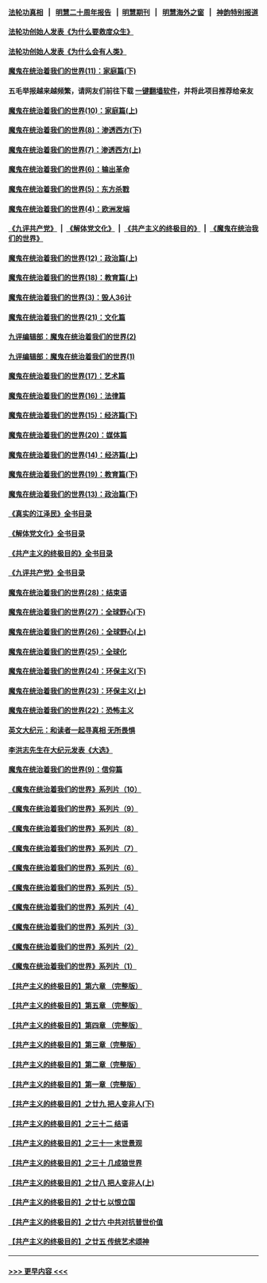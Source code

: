 #### [法轮功真相](https://github.com/gfw-breaker/truth/blob/master/README.md?t=0) &nbsp;&nbsp;|&nbsp;&nbsp; [明慧二十周年报告](https://github.com/gfw-breaker/mh-reports/blob/master/README.md?t=0) &nbsp;&nbsp;|&nbsp;&nbsp;[明慧期刊](https://github.com/gfw-breaker/mh-qikan) &nbsp;&nbsp;|&nbsp;&nbsp; [明慧海外之窗](https://github.com/gfw-breaker/mh-news/blob/master/README.md?t=0) &nbsp;&nbsp;|&nbsp;&nbsp; [神韵特别报道](https://github.com/gfw-breaker/mh-news/blob/master/shenyun.md?t=0)
#### [法轮功创始人发表《为什么要救度众生》](../pages/nsc422/n13975246.md?t=05270943) 
#### [法轮功创始人发表《为什么会有人类》](../pages/nsc422/n13912117.md?t=05270943) 
#### [魔鬼在统治着我们的世界(11)：家庭篇(下)](../pages/nsc422/n10440961.md?t=05270943) 
#### 五毛举报越来越频繁，请网友们前往下载 [一键翻墙软件](https://github.com/gfw-breaker/ssr-accounts)，并将此项目推荐给亲友
#### [魔鬼在统治着我们的世界(10)：家庭篇(上)](../pages/nsc422/n10435448.md?t=05270943) 
#### [魔鬼在统治着我们的世界(8)：渗透西方(下)](../pages/nsc422/n10429603.md?t=05270943) 
#### [魔鬼在统治着我们的世界(7)：渗透西方(上)](../pages/nsc422/n10426013.md?t=05270943) 
#### [魔鬼在统治着我们的世界(6)：输出革命](../pages/nsc422/n10421536.md?t=05270943) 
#### [魔鬼在统治着我们的世界(5)：东方杀戮](../pages/nsc422/n10417707.md?t=05270943) 
#### [魔鬼在统治着我们的世界(4)：欧洲发端](../pages/nsc422/n10414890.md?t=05270943) 
#### [《九评共产党》](https://github.com/begood0513/9ping.md/blob/master/README.md) &nbsp;|&nbsp; [《解体党文化》](../../../../jtdwh.md/blob/master/README.md)  &nbsp;|&nbsp; [《共产主义的终极目的》](../../../../gczydzjmd.md/blob/master/README.md) &nbsp;|&nbsp; [《魔鬼在统治我们的世界》](../../../../mgztzwmdsj.md/blob/master/README.md) 
#### [魔鬼在统治着我们的世界(12)：政治篇(上)](../pages/nsc422/n10444576.md?t=05270943) 
#### [魔鬼在统治着我们的世界(18)：教育篇(上)](../pages/nsc422/n10526970.md?t=05270943) 
#### [魔鬼在统治着我们的世界(3)：毁人36计](../pages/nsc422/n10411583.md?t=05270943) 
#### [魔鬼在统治着我们的世界(21)：文化篇](../pages/nsc422/n10597706.md?t=05270943) 
#### [九评编辑部：魔鬼在统治着我们的世界(2)](../pages/nsc422/n10410036.md?t=05270943) 
#### [九评编辑部：魔鬼在统治着我们的世界(1)](../pages/nsc422/n10406825.md?t=05270943) 
#### [魔鬼在统治着我们的世界(17)：艺术篇](../pages/nsc422/n10499093.md?t=05270943) 
#### [魔鬼在统治着我们的世界(16)：法律篇](../pages/nsc422/n10485969.md?t=05270943) 
#### [魔鬼在统治着我们的世界(15)：经济篇(下)](../pages/nsc422/n10469975.md?t=05270943) 
#### [魔鬼在统治着我们的世界(20)：媒体篇](../pages/nsc422/n10586579.md?t=05270943) 
#### [魔鬼在统治着我们的世界(14)：经济篇(上)](../pages/nsc422/n10457370.md?t=05270943) 
#### [魔鬼在统治着我们的世界(19)：教育篇(下)](../pages/nsc422/n10564808.md?t=05270943) 
#### [魔鬼在统治着我们的世界(13)：政治篇(下)](../pages/nsc422/n10448270.md?t=05270943) 
#### [《真实的江泽民》全书目录](../pages/nsc422/n13721399.md?t=05270943) 
#### [《解体党文化》全书目录](../pages/nsc422/n13721157.md?t=05270943) 
#### [《共产主义的终极目的》全书目录](../pages/nsc422/n13721048.md?t=05270943) 
#### [《九评共产党》全书目录](../pages/nsc422/n13708085.md?t=05270943) 
#### [魔鬼在统治着我们的世界(28)：结束语](../pages/nsc422/n10936246.md?t=05270943) 
#### [魔鬼在统治着我们的世界(27)：全球野心(下)](../pages/nsc422/n10928319.md?t=05270943) 
#### [魔鬼在统治着我们的世界(26)：全球野心(上)](../pages/nsc422/n10900318.md?t=05270943) 
#### [魔鬼在统治着我们的世界(25)：全球化](../pages/nsc422/n10788205.md?t=05270943) 
#### [魔鬼在统治着我们的世界(24)：环保主义(下)](../pages/nsc422/n10695307.md?t=05270943) 
#### [魔鬼在统治着我们的世界(23)：环保主义(上)](../pages/nsc422/n10688613.md?t=05270943) 
#### [魔鬼在统治着我们的世界(22)：恐怖主义](../pages/nsc422/n10614727.md?t=05270943) 
#### [英文大纪元：和读者一起寻真相 无所畏惧](../pages/nsc422/n12542027.md?t=05270943) 
#### [李洪志先生在大纪元发表《大选》](../pages/nsc422/n12534746.md?t=05270943) 
#### [魔鬼在统治着我们的世界(9)：信仰篇](../pages/nsc422/n10432159.md?t=05270943) 
#### [《魔鬼在统治着我们的世界》系列片（10）](../pages/nsc422/n12292670.md?t=05270943) 
#### [《魔鬼在统治着我们的世界》系列片（9）](../pages/nsc422/n12290859.md?t=05270943) 
#### [《魔鬼在统治着我们的世界》系列片（8）](../pages/nsc422/n12287445.md?t=05270943) 
#### [《魔鬼在统治着我们的世界》系列片（7）](../pages/nsc422/n12283425.md?t=05270943) 
#### [《魔鬼在统治着我们的世界》系列片（6）](../pages/nsc422/n12282314.md?t=05270943) 
#### [《魔鬼在统治着我们的世界》系列片（5）](../pages/nsc422/n12281419.md?t=05270943) 
#### [《魔鬼在统治着我们的世界》系列片（4）](../pages/nsc422/n12274024.md?t=05270943) 
#### [《魔鬼在统治着我们的世界》系列片（3）](../pages/nsc422/n12271322.md?t=05270943) 
#### [《魔鬼在统治着我们的世界》系列片（2）](../pages/nsc422/n12269049.md?t=05270943) 
#### [《魔鬼在统治着我们的世界》系列片（1）](../pages/nsc422/n12267575.md?t=05270943) 
#### [【共产主义的终极目的】第六章 （完整版）](../pages/nsc422/n11428913.md?t=05270943) 
#### [【共产主义的终极目的】第五章 （完整版）](../pages/nsc422/n11428912.md?t=05270943) 
#### [【共产主义的终极目的】第四章 （完整版）](../pages/nsc422/n11428907.md?t=05270943) 
#### [【共产主义的终极目的】第三章（完整版）](../pages/nsc422/n11428848.md?t=05270943) 
#### [【共产主义的终极目的】第二章（完整版）](../pages/nsc422/n11428831.md?t=05270943) 
#### [【共产主义的终极目的】第一章（完整版）](../pages/nsc422/n11417651.md?t=05270943) 
#### [【共产主义的终极目的】之廿九 把人变非人(下)](../pages/nsc422/n11344140.md?t=05270943) 
#### [【共产主义的终极目的】之三十二 结语](../pages/nsc422/n11360535.md?t=05270943) 
#### [【共产主义的终极目的】之三十一 末世景观](../pages/nsc422/n11351129.md?t=05270943) 
#### [【共产主义的终极目的】之三十 几成狼世界](../pages/nsc422/n11348280.md?t=05270943) 
#### [【共产主义的终极目的】之廿八 把人变非人(上)](../pages/nsc422/n11340492.md?t=05270943) 
#### [【共产主义的终极目的】之廿七 以恨立国](../pages/nsc422/n11336944.md?t=05270943) 
#### [【共产主义的终极目的】之廿六 中共对抗普世价值](../pages/nsc422/n11324785.md?t=05270943) 
#### [【共产主义的终极目的】之廿五 传统艺术颂神](../pages/nsc422/n11296396.md?t=05270943) 

----
#### [ >>> 更早内容 <<< ](../indexes/nsc422-earlier.md)

